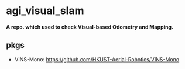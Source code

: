 # agi_visual_slam
**A repo. which used to check Visual-based Odometry and Mapping.**

## pkgs

- VINS-Mono: https://github.com/HKUST-Aerial-Robotics/VINS-Mono
